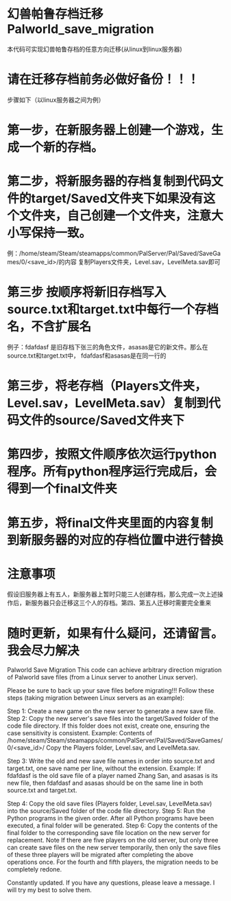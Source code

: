 # 幻兽帕鲁存档迁移 Palworld_save_migration
本代码可实现幻兽帕鲁存档的任意方向迁移(从linux到linux服务器)
# 请在迁移存档前务必做好备份！！！
步骤如下（以linux服务器之间为例）  
# 第一步，在新服务器上创建一个游戏，生成一个新的存档。  
# 第二步，将新服务器的存档复制到代码文件的target/Saved文件夹下如果没有这个文件夹，自己创建一个文件夹，注意大小写保持一致。 
 例：/home/steam/Steam/steamapps/common/PalServer/Pal/Saved/SaveGames/0/<save_id>/的内容
复制Players文件夹，Level.sav，LevelMeta.sav即可
# 第三步 按顺序将新旧存档写入source.txt和target.txt中每行一个存档名，不含扩展名
例子：fdafdasf 是旧存档下张三的角色文件，asasas是它的新文件。那么在source.txt和target.txt中， fdafdasf和asasas是在同一行的
# 第三步，将老存档（Players文件夹，Level.sav，LevelMeta.sav）复制到代码文件的source/Saved文件夹下  
# 第四步，按照文件顺序依次运行python程序。所有python程序运行完成后，会得到一个final文件夹  
# 第五步，将final文件夹里面的内容复制到新服务器的对应的存档位置中进行替换  
# 注意事项
假设旧服务器上有五人，新服务器上暂时只能三人创建存档，那么完成一次上述操作后，新服务器只会迁移这三个人的存档。第四、第五人迁移时需要完全重来

# 随时更新，如果有什么疑问，还请留言。我会尽力解决






Palworld Save Migration
This code can achieve arbitrary direction migration of Palworld save files (from a Linux server to another Linux server).

Please be sure to back up your save files before migrating!!!
Follow these steps (taking migration between Linux servers as an example):

Step 1: Create a new game on the new server to generate a new save file.
Step 2: Copy the new server's save files into the target/Saved folder of the code file directory. If this folder does not exist, create one, ensuring the case sensitivity is consistent.
Example: Contents of /home/steam/Steam/steamapps/common/PalServer/Pal/Saved/SaveGames/0/<save_id>/
Copy the Players folder, Level.sav, and LevelMeta.sav.

Step 3: Write the old and new save file names in order into source.txt and target.txt, one save name per line, without the extension.
Example: If fdafdasf is the old save file of a player named Zhang San, and asasas is its new file, then fdafdasf and asasas should be on the same line in both source.txt and target.txt.

Step 4: Copy the old save files (Players folder, Level.sav, LevelMeta.sav) into the source/Saved folder of the code file directory.
Step 5: Run the Python programs in the given order. After all Python programs have been executed, a final folder will be generated.
Step 6: Copy the contents of the final folder to the corresponding save file location on the new server for replacement.
Note
If there are five players on the old server, but only three can create save files on the new server temporarily, then only the save files of these three players will be migrated after completing the above operations once. For the fourth and fifth players, the migration needs to be completely redone.

Constantly updated. If you have any questions, please leave a message. I will try my best to solve them.

